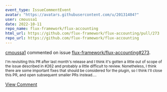 ```yaml
---
event_type: IssueCommentEvent
avatar: "https://avatars.githubusercontent.com/u/20131404?"
user: cmoussa1
date: 2022-10-11
repo_name: flux-framework/flux-accounting
html_url: https://github.com/flux-framework/flux-accounting/pull/273
repo_url: https://github.com/flux-framework/flux-accounting
---
```


<a href='https://github.com/cmoussa1' target='_blank'>cmoussa1</a> commented on issue <a href='https://github.com/flux-framework/flux-accounting/pull/273' target='_blank'>flux-framework/flux-accounting#273</a>.

<small>I'm revisiting this PR after last month's release and I think it's gotten a little out of scope of the issue described in #262 and probably a little difficult to review. Nonetheless, I think there are some important fixes that should be considered for the plugin, so I think I'll close this PR, and open subsequent smaller PRs instead....</small>

<a href='https://github.com/flux-framework/flux-accounting/pull/273' target='_blank'>View Comment</a>